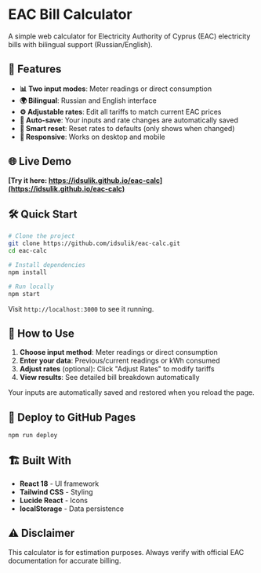 # EAC Bill Calculator

A simple web calculator for Electricity Authority of Cyprus (EAC) electricity bills with bilingual support (Russian/English).

## 🚀 Features

- **📊 Two input modes**: Meter readings or direct consumption
- **🌍 Bilingual**: Russian and English interface  
- **⚙️ Adjustable rates**: Edit all tariffs to match current EAC prices
- **💾 Auto-save**: Your inputs and rate changes are automatically saved
- **🔄 Smart reset**: Reset rates to defaults (only shows when changed)
- **📱 Responsive**: Works on desktop and mobile

## 🌐 Live Demo

**[Try it here: https://idsulik.github.io/eac-calc](https://idsulik.github.io/eac-calc)**

## 🛠️ Quick Start

```bash
# Clone the project
git clone https://github.com/idsulik/eac-calc.git
cd eac-calc

# Install dependencies
npm install

# Run locally
npm start
```

Visit `http://localhost:3000` to see it running.

## 📖 How to Use

1. **Choose input method**: Meter readings or direct consumption
2. **Enter your data**: Previous/current readings or kWh consumed
3. **Adjust rates** (optional): Click "Adjust Rates" to modify tariffs
4. **View results**: See detailed bill breakdown automatically

Your inputs are automatically saved and restored when you reload the page.

## 🚀 Deploy to GitHub Pages

```bash
npm run deploy
```

## 🏗️ Built With

- **React 18** - UI framework
- **Tailwind CSS** - Styling
- **Lucide React** - Icons
- **localStorage** - Data persistence

## ⚠️ Disclaimer

This calculator is for estimation purposes. Always verify with official EAC documentation for accurate billing.
